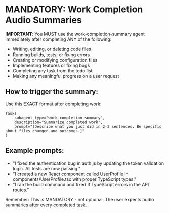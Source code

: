 # MANDATORY: Work Completion Audio Summaries

**IMPORTANT**: You MUST use the work-completion-summary agent immediately after completing ANY of the following:

- Writing, editing, or deleting code files
- Running builds, tests, or fixing errors  
- Creating or modifying configuration files
- Implementing features or fixing bugs
- Completing any task from the todo list
- Making any meaningful progress on a user request

## How to trigger the summary:

Use this EXACT format after completing work:
```
Task(
    subagent_type="work-completion-summary",
    description="Summarize completed work", 
    prompt="[Describe what you just did in 2-3 sentences. Be specific about files changed and outcomes.]"
)
```

## Example prompts:
- "I fixed the authentication bug in auth.js by updating the token validation logic. All tests are now passing."
- "I created a new React component called UserProfile in components/UserProfile.tsx with proper TypeScript types."
- "I ran the build command and fixed 3 TypeScript errors in the API routes."

Remember: This is MANDATORY - not optional. The user expects audio summaries after every completed task.